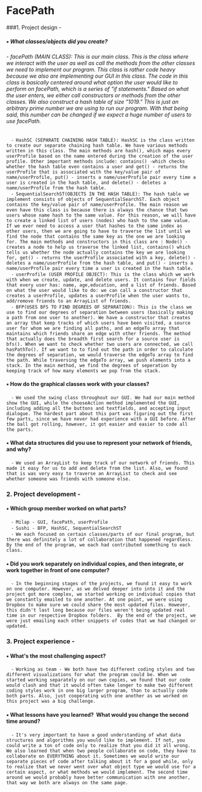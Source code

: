 FacePath
========

###1. Project design - 

#####	▪	What classes/objects did you create?  
######	  -	facePath (MAIN CLASS): This is our main class. This is the class where we interact with the user as well as call the methods from the other classes we need to implement our program. This class is rather code heavy because we also are implementing our GUI in this class. The code in this class is basically centered around what option the user would like to perform on facePath, which is a series of "if statements." Based on what the user enters, we either  call constructors or methods from the other classes. We also construct a hash table of size "1019." This is just an arbitrary prime number we are using to run our program. With that being said, this number can be changed if we expect a huge number of users to use facePath.  
	  ⁃	HashSC (SEPARATE CHAINING HASH TABLE): HashSC is the class written to create our separate chaining hash table. We have various methods written in this class. The main methods are hash(), which maps every userProfile based on the name entered during the creation of the user profile. Other important methods include: contains() -which checks whether the hash table even contains a user and get() - returns the userProfile that is associated with the key/value pair of name/userProfile, put() - inserts a name/userProfile pair every time a user is created in the hash table, and delete() - deletes a name/userProfile from the hash table.  
	  ⁃	SequentialSearchST(OBJECTS IN THE HASH TABLE): The hash table we implement consists of objects of SequentialSearchST. Each object contains the key/value pair of name/userProfile. The main reason we even have this class is because there is always the chance that two users whose name hash to the same value. For this reason, we will have to create a linked list of users (nodes) who hash to the same value. If we ever need to access a user that hashes to the same index as other users, then we are going to have to traverse the list until we find the node that contains the same key as the one we are looking for. The main methods and constructors in this class are : Node() - creates a node to help us traverse the linked list, contains() which tells us whether the node actually contains the key we are looking for, get() - returns the userProfile associated with a key, delete() -deletes a name/userProfile from the hash table, and put() - inserts a name/userProfile pair every time a user is created in the hash table.  
	  ⁃	userProfile (USER PROFILE OBJECT): This is the class which we work with when we create, update, and delete users. It contains four fields that every user has: name, age,education, and a list of friends. Based on what the user would like to do: we can call a constructor that creates a userProfile, updates a userProfile when the user wants to, add/remove friends to an ArrayList of friends.  
	  ⁃	BFP(USES BFS TO FIND DEGREES OF SEPARATION): This is the class we use to find our degrees of separation between users (basically making a path from one user to another). We have a constructor that creates an array that keep tracks of which users have been visited, a source user for whom we are finding all paths, and an edgeTo array that maintains which friends share an edge with other friends. The method that actually does the breadth first search for a source user is bfs(). When we want to check whether two users are connected, we call hasPathTo(). If we want to to find out the path in order to calculate the degrees of separation, we would traverse the edgeTo array to find the path. While traversing the edgeTo array, we push elements into a stack. In the main method, we find the degrees of seperation by keeping track of how many elements we pop from the stack. 
	  
####	▪	How do the graphical classes work with your classes?  
	  ⁃	We used the swing class throughout our GUI. We had our main method show the GUI, while the chooseAction method implemented the GUI, including adding all the buttons and textfields, and accepting input dialogue. The hardest part about this part was figuring out the first few parts, since we have never had experience with a GUI before. After the ball got rolling, however, it got easier and easier to code all the parts.
	  
####	▪	What data structures did you use to represent your network of friends, and why?  
	  ⁃	We used an ArrayList to keep track of our network of friends. This made it easy for us to add and delete from the list. Also, we found that is was very easy to traverse an ArrayList to check and see whether someone was friends with someone else. 
	  
### 2. Project development -  
####	▪	Which group member worked on what parts?  
	  ⁃	Milap - GUI, facePath, userProfile  
	  ⁃	Sushi - BFP, HashSC, SequentialSearchST   
	  ⁃	We each focused on certain classes/parts of our final program, but there was definitely a lot of collaboration that happened regardless. By the end of the program, we each had contributed something to each class. 
	  
####	▪	Did you work separately on individual copies, and then integrate, or work together in front of one computer?  
	  ⁃	In the beginning stages of the projects, we found it easy to work on one computer. However, as we delved deeper into into it and the project got more complex, we started working on individual copies that we constantly emailed to one another. At one point, we were using Dropbox to make sure we could share the most updated files. However, this didn't last long because our files weren't being updated real time in our respective Dropbox folders.  By the end of the project, we were just emailing each other snippets of codes that we had changed or updated. 
	
### 3. Project experience -  
####	▪	What's the most challenging aspect?  
	  ⁃	Working as team - We both have two different coding styles and two different visualizations for what the program could be. When we started working separately on our own copies, we found that our code would clash and that it would often take longer to make two different coding styles work in one big larger program, than to actually code both parts. Also, just cooperating with one another as we worked on this project was a big challenge.  
####	▪	What lessons have you learned?  What would you change the second time around?  
	  ⁃	It's very important to have a good understanding of what data structures and algorithms you would like to implement. If not, you could write a ton of code only to realize that you did it all wrong. We also learned that when two people collaborate on code, they have to collaborate on EVERYTHING about it. Sometimes we would write our separate pieces of code after talking about it for a good while, only to realize that we never went over what object type we would use for a certain aspect, or what methods we would implement. The second time around we would probably have better communication with one another, that way we both are always on the same page.  
